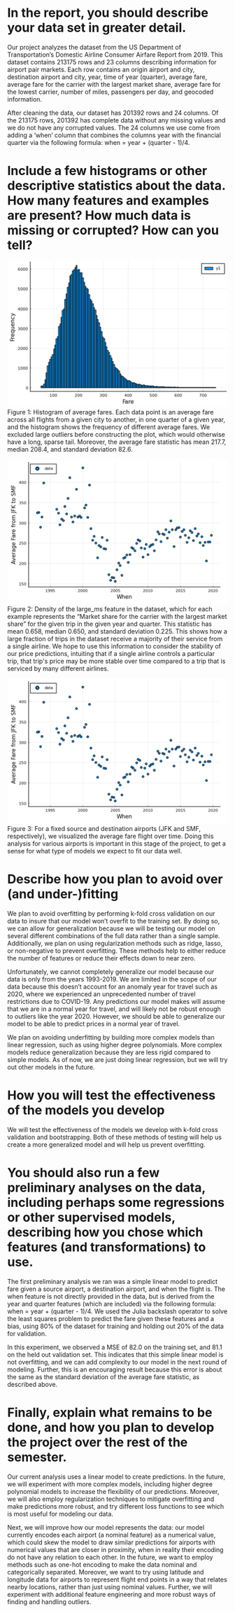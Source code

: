 # In the report, you should describe your data set in greater detail. 
	
Our project analyzes the dataset from the US Department of Transportation’s Domestic Airline Consumer Airfare Report from 2019. This dataset contains 213175 rows and 23 columns describing information for airport pair markets. Each row contains an origin airport and city, destination airport and city, year, time of year (quarter), average fare, average fare for the carrier with the largest market share, average fare for the lowest carrier, number of miles, passengers per day, and geocoded information. 

After cleaning the data, our dataset has 201392 rows and 24 columns. Of the 213175 rows, 201392 has complete data without any missing values and we do not have any corrupted values. The 24 columns we use come from adding a ‘when’ column that combines the columns year with the financial quarter via the following formula: when = year + (quarter - 1)/4. 

# Include a few histograms or other descriptive statistics about the data. How many features and examples are present? How much data is missing or corrupted? How can you tell? 

![Figure 1](/images/midterm/figure1.png)
Figure 1:  Histogram of average fares. Each data point is an average fare across all flights from a given city to another, in one quarter of a given year, and the histogram shows the frequency of different average fares. We excluded large outliers before constructing the plot, which would otherwise have a long, sparse tail. Moreover, the average fare statistic has mean 217.7, median 208.4, and standard deviation 82.6. 

![Figure 3](/images/midterm/figure3.png)
Figure 2: Density of the large_ms feature in the dataset, which for each example represents the “Market share for the carrier with the largest market share” for the given trip in the given year and quarter. This statistic has mean 0.658, median 0.650, and standard deviation 0.225. This shows how a large fraction of trips in the dataset receive a majority of their service from a single airline. We hope to use this information to consider the stability of our price predictions, intuiting that if a single airline controls a particular trip, that trip's price may be more stable over time compared to a trip that is serviced by many different airlines. 

![Figure 3](/images/midterm/figure3.png)
Figure 3: For a fixed source and destination airports (JFK and SMF, respectively), we visualized the average fare flight over time. Doing this analysis for various airports is important in this stage of the project, to get a sense for what type of models we expect to fit our data well. 

# Describe how you plan to avoid over (and under-)fitting

We plan to avoid overfitting by performing k-fold cross validation on our data to insure that our model won’t overfit to the training set. By doing so, we can allow for generalization because we will be testing our model on several different combinations of the full data rather than a single sample. Additionally, we plan on using regularization methods such as ridge, lasso, or non-negative to prevent overfitting. These methods help to either reduce the number of features or reduce their effects down to near zero. 

Unfortunately, we cannot completely generalize our model because our data is only from the years 1993-2019. We are limited in the scope of our data because this doesn’t account for an anomaly year for travel such as 2020, where we experienced an unprecedented number of travel restrictions due to COVID-19. Any predictions our model makes will assume that we are in a normal year for travel, and will likely not be robust enough to outliers like the year 2020. However, we should be able to generalize our model to be able to predict prices in a normal year of travel. 

We plan on avoiding underfitting by building more complex models than linear regression, such as using higher degree polynomials. More complex models reduce generalization because they are less rigid compared to simple models. As of now, we are just doing linear regression, but we will try out other models in the future. 
 
# How you will test the effectiveness of the models you develop

We will test the effectiveness of the models we develop with k-fold cross validation and bootstrapping. Both of these methods of testing will help us create a more generalized model and will help us prevent overfitting. 

# You should also run a few preliminary analyses on the data, including perhaps some regressions or other supervised models, describing how you chose which features (and transformations) to use. 

The first preliminary analysis we ran was a simple linear model to predict fare given a source airport, a destination airport, and when the flight is. The when feature is not directly provided in the data, but is derived from the year and quarter features (which are included) via the following formula: when = year + (quarter - 1)/4. We used the Julia backslash operator to solve the least squares problem to predict the fare given these features and a bias, using 80% of the dataset for training and holding out 20% of the data for validation. 

In this experiment, we observed a MSE of 82.0 on the training set, and 81.1 on the held out validation set. This indicates that this simple linear model is not overfitting, and we can add complexity to our model in the next round of modeling. Further, this is an encouraging result because this error is about the same as the standard deviation of the average fare statistic, as described above. 

# Finally, explain what remains to be done, and how you plan to develop the project over the rest of the semester.

Our current analysis uses a linear model to create predictions. In the future, we will experiment with more complex models, including higher degree polynomial models to increase the flexibility of our predictions. Moreover, we will also employ regularization techniques to mitigate overfitting and make predictions more robust, and try different loss functions to see which is most useful for modeling our data. 

Next, we will improve how our model represents the data: our model currently encodes each airport (a nominal feature) as a numerical value, which could skew the model to draw similar predictions for airports with numerical values that are closer in proximity, when in reality their encoding do not have any relation to each other. In the future, we want to employ methods such as one-hot encoding to make the data nominal and categorically separated. Moreover, we want to try using latitude and longitude data for airports to represent flight end points in a way that relates nearby locations, rather than just using nominal values. Further, we will experiment with additional feature engineering and more robust ways of finding and handling outliers. 
